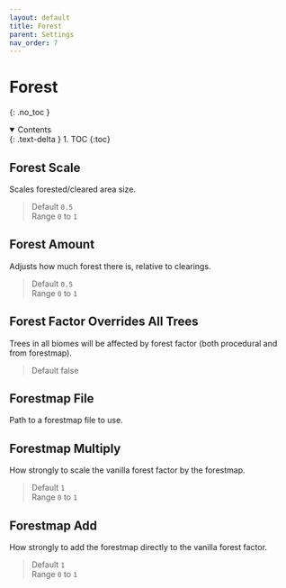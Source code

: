 ```yaml
---
layout: default
title: Forest
parent: Settings
nav_order: 7
---
```


# Forest
{: .no_toc }

<details open markdown="block">
  <summary>
  Contents
  </summary>
  {: .text-delta }
1. TOC
{:toc}
</details>

## Forest Scale
Scales forested/cleared area size.
> Default `0.5`  
> Range `0` to `1`

## Forest Amount
Adjusts how much forest there is, relative to clearings.
> Default `0.5`  
> Range `0` to `1`

## Forest Factor Overrides All Trees
Trees in all biomes will be affected by forest factor (both procedural and from forestmap).  
> Default false  

## Forestmap File
Path to a forestmap file to use.

## Forestmap Multiply
How strongly to scale the vanilla forest factor by the forestmap.
> Default `1`  
> Range `0` to `1`

## Forestmap Add
How strongly to add the forestmap directly to the vanilla forest factor.
> Default `1`  
> Range `0` to `1`
